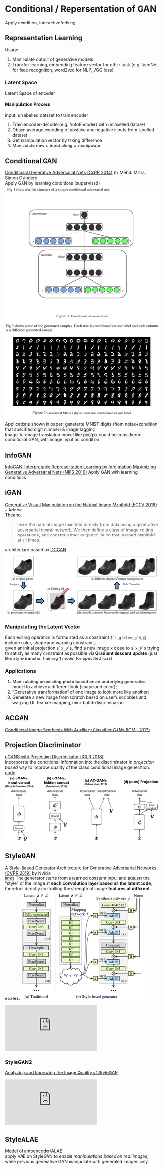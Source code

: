 # Conditional / Repersentation of GAN
Apply condition, interactive/editing
## Representation Learning
Usage: 
1. Manipulate output of generative models
2. Transfer learning, embedding feature vector for other task (e.g. faceNet for face recognition, word2vec for NLP, VGG loss)

### Latent Space
Latent Space of encoder
#### Manipulation Process
input: unlabelled dataset to train encoder
1. Train encoder-decoder(e.g. AutoEncoder) with unlabelled dataset
2. Obtain average encoding of positive and negative inputs from labelled dataset
3. Get manipulation vector by taking difference
4. Manipulate new x_input along z_manipulate

## Conditional GAN
[Conditional Generative Adversarial Nets (CoRR 2014)](https://arxiv.org/abs/1411.1784) by Mehdi Mirza, Simon Osindero  
Apply GAN by learning conditions (supervised)  
![](img/cGAN.png)
![](img/cGAN_MNIST.png)  
Applications shown in paper: genetarte MNIST digits (from noise+condition that specified digit number) & image tagging  
Image-to-image translation model like pix2pix could be considiered conditional GAN, with image input as condition.  

## InfoGAN
[InfoGAN: Interpretable Representation Learning by Information Maximizing Generative Adversarial Nets (NIPS 2016)](https://arxiv.org/abs/1606.03657)
Apply GAN with learning conditions

## iGAN
[Generative Visual Manipulation on the Natural Image Manifold (ECCV 2016)](https://arxiv.org/abs/1609.03552) - Adobe  
[Theano](https://github.com/junyanz/iGAN)  
>  learn the natural image manifold directly from data using a generative adversarial neural network. We then define a class of image editing operations, and constrain their output to lie on that learned manifold at all times.

architecture based on [DCGAN](#dcgan-iclr-2016)
![](img/iGAN.png)
###  Manipulating the Latent Vector
Each editing operation is formulated as a constraint ``$`f_g(x)=v_g`$``, g include color, shape and warping constraints  
given an initial projection ``$`x_0`$``, find a new image x close to ``$`x_0`$`` trying to satisfy as many constraint as possible via **Gradient descent update** (just like style-transfer, training 1 model for specified loss)  

### Applications
1. Manipulating an existing photo based on an underlying generative model to achieve a different look (shape and color);
1. “Generative transformation” of one image to look more like another; 
1. Generate a new image from scratch based on user’s scribbles and warping UI.
feature mapping, mini-batch discrimination  

## ACGAN
[Conditional Image Synthesis With Auxiliary Classifier GANs (ICML 2017)](https://arxiv.org/abs/1610.09585)


## Projection Discriminator
[cGANS with Projection Discriminator (ICLR 2018)](https://openreview.net/pdf?id=ByS1VpgRZ)  
incorporate the conditional information into the discriminator in *projection based* way to improve quality of the class conditional image generation.
[code](https://github.com/pfnet-research/sngan_projection)
![](img/projection_discriminator_fig1.png)

## StyleGAN
[A Style-Based Generator Architecture for Generative Adversarial Networks (CVPR 2019)](https://arxiv.org/abs/1812.04948) by Nvidia  
[links](https://nvlabs.github.io/stylegan2/versions.html)
The generator starts from a learned constant input and adjusts the “style” of the image at **each convolution layer based on the latent code**, therefore directly controlling the strength of image **features at different scales**.
![](img/styleGAN_generator.png)
<iframe src="https://www.youtube.com/embed/kSLJriaOumA" frameborder="0" allow="accelerometer; autoplay; encrypted-media; gyroscope; picture-in-picture" allowfullscreen></iframe>

### StyleGAN2
[Analyzing and Improving the Image Quality of StyleGAN](https://arxiv.org/abs/1912.04958)  
<iframe src="https://www.youtube.com/embed/c-NJtV9Jvp0" frameborder="0" allow="accelerometer; autoplay; encrypted-media; gyroscope; picture-in-picture" allowfullscreen></iframe>

## StyleALAE
Model of [antoencoder/ALAE](/generative_models/autoencoder.html#alae)  
apply VAE on StyleGAN to enable *manipulations based on real images*, while previous generative GAN manipulate with generated images only.